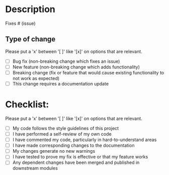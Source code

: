 # Description

<Please include a summary of the change and which issue is fixed. 
Please also include relevant motivation and context. 
List any dependencies that are required for this change.>

Fixes # (issue)

## Type of change

Please put a 'x' between '[ ]' like '[x]' on options that are relevant.

- [ ] Bug fix (non-breaking change which fixes an issue)
- [ ] New feature (non-breaking change which adds functionality)
- [ ] Breaking change (fix or feature that would cause existing functionality to not work as expected)
- [ ] This change requires a documentation update

# Checklist:

Please put a 'x' between '[ ]' like '[x]' on options that are relevant.

- [ ] My code follows the style guidelines of this project
- [ ] I have performed a self-review of my own code
- [ ] I have commented my code, particularly in hard-to-understand areas
- [ ] I have made corresponding changes to the documentation
- [ ] My changes generate no new warnings
- [ ] I have tested to prove my fix is effective or that my feature works
- [ ] Any dependent changes have been merged and published in downstream modules
